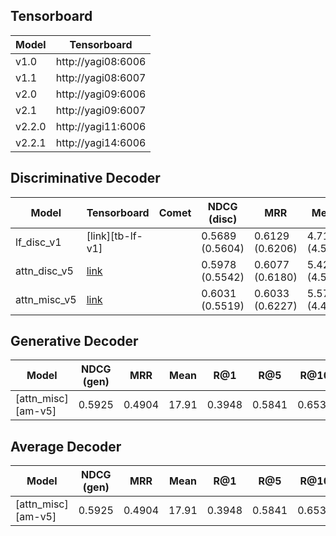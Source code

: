 
## Tensorboard 

| Model  | Tensorboard        |
|--------|--------------------|
| v1.0   | http://yagi08:6006 |
| v1.1   | http://yagi08:6007 |
| v2.0   | http://yagi09:6006 |
| v2.1   | http://yagi09:6007 |
| v2.2.0 | http://yagi11:6006 |
| v2.2.1 | http://yagi14:6006 |


## Discriminative Decoder

| Model          | Tensorboard       | Comet | NDCG  (disc)    | MRR             | Mean          | R@1             | R@5             | R@10            |
|----------------|-------------------|-------|-----------------|-----------------|---------------|-----------------|-----------------|-----------------|
| lf_disc_v1     | [link][tb-lf-v1]  |       | 0.5689 (0.5604) | 0.6129 (0.6206) | 4.718 (4.506) | 0.4719 (0.4808) | 0.7839 (0.7932) | 0.8795 (0.8872) |
| attn_disc_v5   | [link][tb-ad-v5]  |       | 0.5978 (0.5542) | 0.6077 (0.6180) | 5.421 (4.506) | 0.4704 (0.4769) | 0.7745 (0.7918) | 0.8639 (0.8825) |
| attn_misc_v5   | [link][tb-am-v5]  |       | 0.6031 (0.5519) | 0.6033 (0.6227) | 5.579 (4.433) | 0.4665 (0.4826) | 0.7692 (0.7946) | 0.8611 (0.8865) |

## Generative Decoder

| Model              | NDCG  (gen) | MRR    | Mean  | R@1    | R@5    | R@10   |
|--------------------|-------------|--------|-------|--------|--------|--------|
| [attn_misc][am-v5] | 0.5925      | 0.4904 | 17.91 | 0.3948 | 0.5841 | 0.6531 |


## Average Decoder
| Model              | NDCG  (gen) | MRR    | Mean  | R@1    | R@5    | R@10   |
|--------------------|-------------|--------|-------|--------|--------|--------|
| [attn_misc][am-v5] | 0.5925      | 0.4904 | 17.91 | 0.3948 | 0.5841 | 0.6531 |


[cm-lf-v1]: https://www.comet.ml/lightcv/visdial/5f19ec0f891c4058ac38959be470d38f
[cm-ad-v5]: None
[cm-am-v5]: None

[tb-ad-v5]: None
[tb-am-v5]: None
[tb-am-v71]: http://yagi11:6006
[tb-am-v711]: http://yagi09:6006
[tb-am-v712]: http://yagi09:6007
